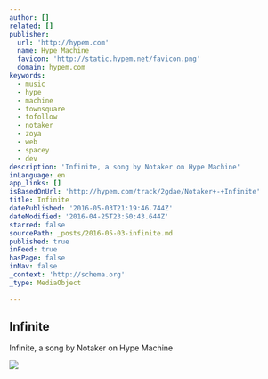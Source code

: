 ```yaml
---
author: []
related: []
publisher:
  url: 'http://hypem.com'
  name: Hype Machine
  favicon: 'http://static.hypem.net/favicon.png'
  domain: hypem.com
keywords:
  - music
  - hype
  - machine
  - townsquare
  - tofollow
  - notaker
  - zoya
  - web
  - spacey
  - dev
description: 'Infinite, a song by Notaker on Hype Machine'
inLanguage: en
app_links: []
isBasedOnUrl: 'http://hypem.com/track/2gdae/Notaker+-+Infinite'
title: Infinite
datePublished: '2016-05-03T21:19:46.744Z'
dateModified: '2016-04-25T23:50:43.644Z'
starred: false
sourcePath: _posts/2016-05-03-infinite.md
published: true
inFeed: true
hasPage: false
inNav: false
_context: 'http://schema.org'
_type: MediaObject

---
```

<article style=""><h1>Infinite</h1><p>Infinite, a song by Notaker on Hype Machine</p><img src="http://static.hypem.net/thumbs_new/91/2921105_320.jpg" /></article>